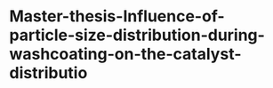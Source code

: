 # Master-thesis-Influence-of-particle-size-distribution-during-washcoating-on-the-catalyst-distributio
